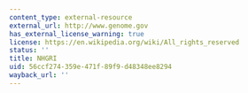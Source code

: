 ```yaml
---
content_type: external-resource
external_url: http://www.genome.gov
has_external_license_warning: true
license: https://en.wikipedia.org/wiki/All_rights_reserved
status: ''
title: NHGRI
uid: 56ccf274-359e-471f-89f9-d48348ee8294
wayback_url: ''
---
```

